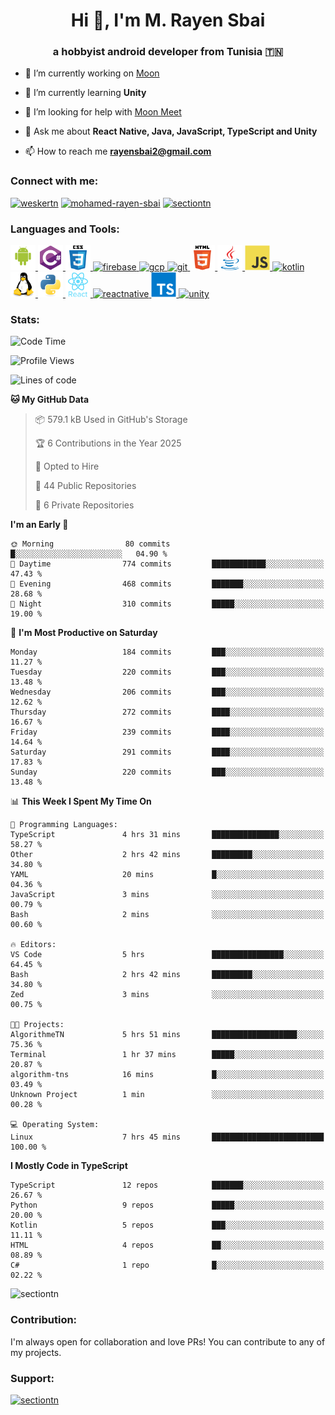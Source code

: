 <h1 style="text-align: center;">Hi 👋, I'm M. Rayen Sbai</h1>
<h3 style="text-align: center;">a hobbyist android developer from Tunisia 🇹🇳</h3>

- 🔭 I’m currently working on [Moon](https://github.com/MoonMeet/)

- 🌱 I’m currently learning **Unity**

- 🤝 I’m looking for help with [Moon Meet](https://github.com/MoonMeet/MoonMeet-CrossPlatform)

- 💬 Ask me about **React Native, Java, JavaScript, TypeScript and Unity**

- 📫 How to reach me **rayensbai2@gmail.com**

<h3 style="text-align: left;">Connect with me:</h3>
<p style="text-align: left;">
<a href="https://twitter.com/weskertn" target="blank"><img style="text-align: center;" src="https://raw.githubusercontent.com/rahuldkjain/github-profile-readme-generator/master/src/images/icons/Social/twitter.svg" alt="weskertn" height="30" width="40" /></a>
<a href="https://linkedin.com/in/mohamed-rayen-sbai" target="blank"><img style="text-align: center;" src="https://raw.githubusercontent.com/rahuldkjain/github-profile-readme-generator/master/src/images/icons/Social/linked-in-alt.svg" alt="mohamed-rayen-sbai" height="30" width="40" /></a>
<a href="https://www.youtube.com/@SectionTN" target="blank"><img style="text-align: center" src="https://raw.githubusercontent.com/rahuldkjain/github-profile-readme-generator/master/src/images/icons/Social/youtube.svg" alt="sectiontn" height="30" width="40" /></a>
</p>

<h3 style="text-align: left">Languages and Tools:</h3>
<p style="text-align: left;"> <a href="https://developer.android.com" target="_blank" rel="noreferrer"> <img src="https://raw.githubusercontent.com/devicons/devicon/master/icons/android/android-original-wordmark.svg" alt="android" width="40" height="40"/> </a> <a href="https://www.w3schools.com/cs/" target="_blank" rel="noreferrer"> <img src="https://raw.githubusercontent.com/devicons/devicon/master/icons/csharp/csharp-original.svg" alt="csharp" width="40" height="40"/> </a> <a href="https://www.w3schools.com/css/" target="_blank" rel="noreferrer"> <img src="https://raw.githubusercontent.com/devicons/devicon/master/icons/css3/css3-original-wordmark.svg" alt="css3" width="40" height="40"/> </a> <a href="https://firebase.google.com/" target="_blank" rel="noreferrer"> <img src="https://www.vectorlogo.zone/logos/firebase/firebase-icon.svg" alt="firebase" width="40" height="40"/> </a> <a href="https://cloud.google.com" target="_blank" rel="noreferrer"> <img src="https://www.vectorlogo.zone/logos/google_cloud/google_cloud-icon.svg" alt="gcp" width="40" height="40"/> </a> <a href="https://git-scm.com/" target="_blank" rel="noreferrer"> <img src="https://www.vectorlogo.zone/logos/git-scm/git-scm-icon.svg" alt="git" width="40" height="40"/> </a> <a href="https://www.w3.org/html/" target="_blank" rel="noreferrer"> <img src="https://raw.githubusercontent.com/devicons/devicon/master/icons/html5/html5-original-wordmark.svg" alt="html5" width="40" height="40"/> </a> <a href="https://www.java.com" target="_blank" rel="noreferrer"> <img src="https://raw.githubusercontent.com/devicons/devicon/master/icons/java/java-original.svg" alt="java" width="40" height="40"/> </a> <a href="https://developer.mozilla.org/en-US/docs/Web/JavaScript" target="_blank" rel="noreferrer"> <img src="https://raw.githubusercontent.com/devicons/devicon/master/icons/javascript/javascript-original.svg" alt="javascript" width="40" height="40"/> </a> <a href="https://kotlinlang.org" target="_blank" rel="noreferrer"> <img src="https://www.vectorlogo.zone/logos/kotlinlang/kotlinlang-icon.svg" alt="kotlin" width="40" height="40"/> </a> <a href="https://www.linux.org/" target="_blank" rel="noreferrer"> <img src="https://raw.githubusercontent.com/devicons/devicon/master/icons/linux/linux-original.svg" alt="linux" width="40" height="40"/> </a> <a href="https://www.python.org" target="_blank" rel="noreferrer"> <img src="https://raw.githubusercontent.com/devicons/devicon/master/icons/python/python-original.svg" alt="python" width="40" height="40"/> </a> <a href="https://reactjs.org/" target="_blank" rel="noreferrer"> <img src="https://raw.githubusercontent.com/devicons/devicon/master/icons/react/react-original-wordmark.svg" alt="react" width="40" height="40"/> </a> <a href="https://reactnative.dev/" target="_blank" rel="noreferrer"> <img src="https://reactnative.dev/img/header_logo.svg" alt="reactnative" width="40" height="40"/> </a> <a href="https://www.typescriptlang.org/" target="_blank" rel="noreferrer"> <img src="https://raw.githubusercontent.com/devicons/devicon/master/icons/typescript/typescript-original.svg" alt="typescript" width="40" height="40"/> </a> <a href="https://unity.com/" target="_blank" rel="noreferrer"> <img src="https://www.vectorlogo.zone/logos/unity3d/unity3d-icon.svg" alt="unity" width="40" height="40"/> </a> </p>

<h3 align="left">Stats:</h3>

<!--START_SECTION:SECTIONTN-->
![Code Time](http://img.shields.io/badge/Code%20Time-757%20hrs%2017%20mins-blue)

![Profile Views](http://img.shields.io/badge/Profile%20Views-4-blue)

![Lines of code](https://img.shields.io/badge/From%20Hello%20World%20I%27ve%20Written-1.6%20million%20lines%20of%20code-blue)

**🐱 My GitHub Data** 

> 📦 579.1 kB Used in GitHub's Storage 
 > 
> 🏆 6 Contributions in the Year 2025
 > 
> 💼 Opted to Hire
 > 
> 📜 44 Public Repositories 
 > 
> 🔑 6 Private Repositories 
 > 
**I'm an Early 🐤** 

```text
🌞 Morning                80 commits          █░░░░░░░░░░░░░░░░░░░░░░░░   04.90 % 
🌆 Daytime                774 commits         ████████████░░░░░░░░░░░░░   47.43 % 
🌃 Evening                468 commits         ███████░░░░░░░░░░░░░░░░░░   28.68 % 
🌙 Night                  310 commits         █████░░░░░░░░░░░░░░░░░░░░   19.00 % 
```
📅 **I'm Most Productive on Saturday** 

```text
Monday                   184 commits         ███░░░░░░░░░░░░░░░░░░░░░░   11.27 % 
Tuesday                  220 commits         ███░░░░░░░░░░░░░░░░░░░░░░   13.48 % 
Wednesday                206 commits         ███░░░░░░░░░░░░░░░░░░░░░░   12.62 % 
Thursday                 272 commits         ████░░░░░░░░░░░░░░░░░░░░░   16.67 % 
Friday                   239 commits         ████░░░░░░░░░░░░░░░░░░░░░   14.64 % 
Saturday                 291 commits         ████░░░░░░░░░░░░░░░░░░░░░   17.83 % 
Sunday                   220 commits         ███░░░░░░░░░░░░░░░░░░░░░░   13.48 % 
```


📊 **This Week I Spent My Time On** 

```text
💬 Programming Languages: 
TypeScript               4 hrs 31 mins       ███████████████░░░░░░░░░░   58.27 % 
Other                    2 hrs 42 mins       █████████░░░░░░░░░░░░░░░░   34.80 % 
YAML                     20 mins             █░░░░░░░░░░░░░░░░░░░░░░░░   04.36 % 
JavaScript               3 mins              ░░░░░░░░░░░░░░░░░░░░░░░░░   00.79 % 
Bash                     2 mins              ░░░░░░░░░░░░░░░░░░░░░░░░░   00.60 % 

🔥 Editors: 
VS Code                  5 hrs               ████████████████░░░░░░░░░   64.45 % 
Bash                     2 hrs 42 mins       █████████░░░░░░░░░░░░░░░░   34.80 % 
Zed                      3 mins              ░░░░░░░░░░░░░░░░░░░░░░░░░   00.75 % 

🐱‍💻 Projects: 
AlgorithmeTN             5 hrs 51 mins       ███████████████████░░░░░░   75.36 % 
Terminal                 1 hr 37 mins        █████░░░░░░░░░░░░░░░░░░░░   20.87 % 
algorithm-tns            16 mins             █░░░░░░░░░░░░░░░░░░░░░░░░   03.49 % 
Unknown Project          1 min               ░░░░░░░░░░░░░░░░░░░░░░░░░   00.28 % 

💻 Operating System: 
Linux                    7 hrs 45 mins       █████████████████████████   100.00 % 
```

**I Mostly Code in TypeScript** 

```text
TypeScript               12 repos            ███████░░░░░░░░░░░░░░░░░░   26.67 % 
Python                   9 repos             █████░░░░░░░░░░░░░░░░░░░░   20.00 % 
Kotlin                   5 repos             ███░░░░░░░░░░░░░░░░░░░░░░   11.11 % 
HTML                     4 repos             ██░░░░░░░░░░░░░░░░░░░░░░░   08.89 % 
C#                       1 repo              █░░░░░░░░░░░░░░░░░░░░░░░░   02.22 % 
```




<!--END_SECTION:SECTIONTN-->

<div style="text-align:left;">
<p> <img src="https://github-readme-streak-stats.herokuapp.com/?user=sectiontn&theme=dark" alt="sectiontn" /> </p>
</div>

<h3 style="text-align: left;">Contribution:</h3>
I'm always open for collaboration and love PRs! You can contribute to any of my projects.

<h3 style="text-align: left;">Support:</h3>
<p><a href="https://www.buymeacoffee.com/sectiontn"> <img style="text-align: left;" src="https://cdn.buymeacoffee.com/buttons/v2/default-yellow.png" height="50" width="210" alt="sectiontn" /></a></p><br><br>
